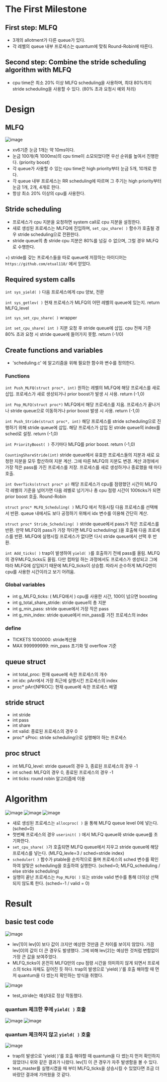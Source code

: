 # The First Milestone

## First step: MLFQ
- 3개의 allotment가 다른 queue가 있다.
- 각 레벨의 queue 내부 프로세스는 quantum에 맞춰 Round-Robin에 따른다.

## Second step: Combine the stride scheduling algorithm with MLFQ
- cpu time은 최소 20% 이상 MLFQ scheduling을 사용하며, 최대 80%까지 stride scheduling을 사용할 수 있다. (80% 초과 요청시 예외 처리)


# Design

## MLFQ
![image](/uploads/fc1a91b6ffbe90cc59f3c175898d6737/image.png)
- xv6기준 눈금 1개는 약 10ms이다.
- 눈금 100개(즉 1000ms)의 cpu time이 소모되었다면 우선 순위를 높여서 진행한다. (priority boost)
- 각 queue가 사용할 수 있는 cpu time은 high priority부터 눈금 5개, 10개로 한다.
- 각 queue 내부 프로세스는 RR scheduling에 따르며 그 주기는 high priority부터 눈금 1개, 2개, 4개로 한다.
- 항상 최소 20% 이상의 cpu를 사용한다.

## Stride scheduling
- 프로세스가 cpu 지분을 요청하면 system call로 cpu 지분을 설정한다.
- 새로 생성된 프로세스는 MLFQ에 진입하며, `set_cpu_share( )` 함수가 호출될 경우 stride scheduling으로 전환한다.
- stride queue의 총 stride cpu 지분은 80%를 넘길 수 없으며, 그럴 경우 MLFQ로 수행한다.

+) stride를 갖는 프로세스들을 따로 queue에 저장하는 아이디어는 `https://github.com/etual118/` 에서 얻었다.

## Required system calls
`int sys_yield( )` 다음 프로세스에게 cpu 양보, 전환

`int sys_getlev( )` 현재 프로세스가 MLFQ의 어떤 레벨의 queue에 있는지. return MLFQ_level

`int sys_set_cpu_share( )` wrapper

`int set_cpu_share( int )` 지분 요청 후 stride queue에 삽입. cpu 전체 기준 80% 초과 요청 시 stride queue에 들어가지 못함. return (-1/0)

## Create functions and variables
- 'scheduling.c' 에 알고리즘을 위해 필요한 함수와 변수를 정의한다.

### Functions

`int Push_MLFQ(struct proc*, int)` 원하는 레벨의 MLFQ에 해당 프로세스를 새로 삽입. 프로세스가 새로 생성되거나  prior boost가 발생 시 사용. return (-1,0) 

`int Pop_MLFQ(struct proc*)` MLFQ에서 해당 프로세스를 지움. 프로세스가 끝나거나 stride queue으로 이동하거나 prior boost 발생 시 사용. return (-1,0)

`int Push_Stride(struct proc*, int)` 해당 프로세스를 stride scheduling으로 진행하기 위해 stride queue에 삽입. 해당 프로세스가 삽입 된 stride queue의 index를 sched로 설정. return (-1,0)

`int PriorityBoost( )` 주기마다 MLFQ를 prior boost. return (-1,0)

`CountingShareStride(int)` stride queue에서 유효한 프로세스들의 지분과 새로 요청한 지분을 모두 합산하여 지분 계산. 그에 따른 MLFQ의 지분도 변경. 계산 과정에서 가장 적은 pass를 가진 프로세스를 저장. 프로세스를 새로 생성하거나 종료했을 때 마다 호출.

`int OverTicks(struct proc* p)` 해당 프로세스가 cpu를 점령했던 시간이 MLFQ 각 레벨의 기준을 넘어가면 다음 레벨로 넘기거나 총 cpu 점령 시간이 100ticks가 되면 prior boost 호출. Round-Robin

`struct proc* MLFQ_Scheduling( )` MLFQ 에서 작동시킬 다음 프로세스를 선택해서 반환. queue 내에서도 보다 공정하기 위해서 idx 변수를 이용해 간단히 계산.

`struct proc* Stride_Scheduling( )` stride queue에서 pass가 작은 프로세스를 반환. 만약 MLFQ의 pass가 가장 작다면 MLFQ scheduling( )을 호출해 다음 프로세스를 반환. MLFQ에 실행시킬 프로세스가 없다면 다시 stride queue에서 선택 후 반환.

`int Add_ticks( )` trap이 발생하여 `yield( )`를 호출하기 전에 pass를 올림. MLFQ의 경우MLFQ_ticks도 올림. 다만 컴파일 하는 과정에서도 프로세스가 생성되고 그에 따라 MLFQ에 삽입되기 때문에 MLFQ_ticks이 상승함. 따라서 순수하게 MLFQ만이 cpu를 사용한 시간이라고 보기 어려움.

### Global variables
- int g_MLFQ_ticks: ( MLFQ에서 ) cpu를 사용한 시간, 100이 넘으면 boosting
- int g_total_share_stride: stride queue의 총 지분
- int g_min_pass: stride queue에서 가장 작은 pass
- int g_min_index: stride queue에서 min_pass를 가진 프로세스의 index

### define
- TICKETS 1000000: stride계산용
- MAX 999999999: min_pass 초기화 밎 overflow 기준

## queue struct
- int total_proc: 현재 queue에 속한 프로세스의 개수
- int idx: pArr에서 가장 최근에 실행시킨 프로세스의 index
- proc* pArr[NPROC]: 현재 queue에 속한 프로세스 배열

## stride struct
- int stride
- int pass
- int share
- int valid: 종료된 프로세스의 경우 0
- proc* sProc: stride scheduling으로 실행해야 하는 프로세스

## proc struct
- int MLFQ_level: stride queue의 경우 3, 종료된 프로세스의 경우 -1
- int sched: MLFQ의 경우 0, 종료된 프로세스의 경우 -1
- int ticks: round robin 알고리즘에 이용

# Algorithm
![image](/uploads/10567ea7369d3fcae9a36ad4e328642a/image.png)
![image](/uploads/bf7bc0dbb5cc6fec8d712fdfc1d51d91/image.png)
![image](/uploads/2b2abe95d58a53ee5b9f08946b86eb74/image.png)

- 새로 생성된 프로세스는 `allocproc( )` 을 통해 MLFQ queue level 0에 넣는다.
(sched=0)
- 첫번째 프로세스의 경우 `userinit( )` 에서 MLFQ queue와 stride queue를 초기화한다.
- `set_cpu_share( )`가 호출되면 MLFQ queue에서 지우고 stride queue에 해당 프로세스를 넣는다.
(MLFQ_levle=3 / sched=stride index)
- `scheduler( )` 함수가 ptable을 순차적으로 돌며 프로세스의 sched 변수를 확인하여 알맞은 scheduling을 호출하여 실행한다.
(sched=0; MLFQ_scheduling / else stride scheduling)
- 실행이 끝난 프로세스는 `Pop_MLFQ( )` 또는 stride valid 변수를 통해 더이상 선택되지 않도록 한다.
(sched=-1 / valid = 0)

# Result
## basic test code
![image](/uploads/8cff8c69416d4d7df09556208270c99d/image.png)

- lev[1]이 lev[0] 보다 값이 크지만 예상한 것만큼 큰 차이를 보이지 않았다. 가끔 lev[0]의 값이 더 큰 경우도 발생했다. 그에 비해 lev[2]는 예상한 것처럼 변함없이 가장 큰 값을 보여주었다.
- MLFQ_ticks이 온전히 MLFQ만의 cpu 점령 시간을 의미하지 않게 되면서 프로세스의 ticks 자체도 길어진 듯 하다.  trap의 발생으로 'yield( )'를 호출 해야할 때 먼저 quantum을 다 썼는지 확인하는 방식을 취했다.

![image](/uploads/792b893b52433442c2d021f2a1ca4179/image.png)
- test_stride는 예상대로 정상 작동했다.


### quantum 체크한 후에 `yield( )` 호출
![image](/uploads/38b4a45c6bd51b5a302122190326e00e/image.png)
![image](/uploads/a600743548e7531b8b1dbcfd733a2275/image.png)


### quantum 체크하지 않고 `yield( )` 호출
![image](/uploads/6b031da6f930b5dc9c460c13c69c0f56/image.png)
- trap의 발생으로 'yield( )'를 호출 해야할 때 quantum을 다 썼는지 먼저 확인하지 않았더니 위와 같은 결과가 나왔다. lev[1] 이 큰 경우가 자주 발생함을 볼 수 있다.
- test_master를 실행시켰을 때 부터 MLFQ_ticks을 상승시킬 수 있었다면 조금 더 바랐던 결과에 가까웠을 것 같다.